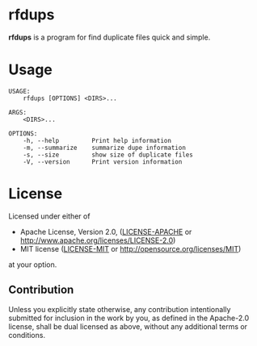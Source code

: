 # rfdups
**rfdups** is a program for find duplicate files quick and simple.

# Usage
```
USAGE:
    rfdups [OPTIONS] <DIRS>...

ARGS:
    <DIRS>...

OPTIONS:
    -h, --help         Print help information
    -m, --summarize    summarize dupe information
    -s, --size         show size of duplicate files
    -V, --version      Print version information
```
# License

Licensed under either of

 * Apache License, Version 2.0, ([LICENSE-APACHE](LICENSE-APACHE) or
   http://www.apache.org/licenses/LICENSE-2.0)
 * MIT license ([LICENSE-MIT](LICENSE-MIT) or http://opensource.org/licenses/MIT)

at your option.

## Contribution

Unless you explicitly state otherwise, any contribution intentionally
submitted for inclusion in the work by you, as defined in the Apache-2.0
license, shall be dual licensed as above, without any additional terms or
conditions.
